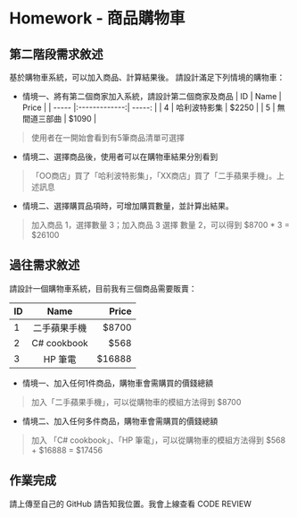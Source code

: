 # Homework - 商品購物車

## 第二階段需求敘述

基於購物車系統，可以加入商品、計算結果後。
請設計滿足下列情境的購物車：

- 情境一、將有第二個商家加入系統，請設計第二個商家及商品
| ID    | Name          | Price  |
| ----- |:-------------:| -----: |
| 4     | 哈利波特影集   | $2250  |
| 5     | 無間道三部曲   | $1090  |
> 使用者在一開始會看到有5筆商品清單可選擇
- 情境二、選擇商品後，使用者可以在購物車結果分別看到
>「OO商店」買了「哈利波特影集」，「XX商店」買了「二手蘋果手機」。上述訊息
- 情境二、選擇購買品項時，可增加購買數量，並計算出結果。
> 加入商品 1，選擇數量 3；加入商品 3 選擇 數量 2，可以得到 $8700 * 3 = $26100


## 過往需求敘述

請設計一個購物車系統，目前我有三個商品需要販賣：

| ID    | Name          | Price  |
| ----- |:-------------:| -----: |
| 1     | 二手蘋果手機   | $8700  |
| 2     | C# cookbook   | $568   |
| 3     | HP 筆電       | $16888 |

- 情境一、加入任何1件商品，購物車會需購買的價錢總額
> 加入「二手蘋果手機」，可以從購物車的模組方法得到 $8700
- 情境二、加入任何多件商品，購物車會需購買的價錢總額
> 加入 「C# cookbook」、「HP 筆電」，可以從購物車的模組方法得到 $568 + $16888 = $17456

## 作業完成

請上傳至自己的 GitHub 請告知我位置。我會上線查看 CODE REVIEW